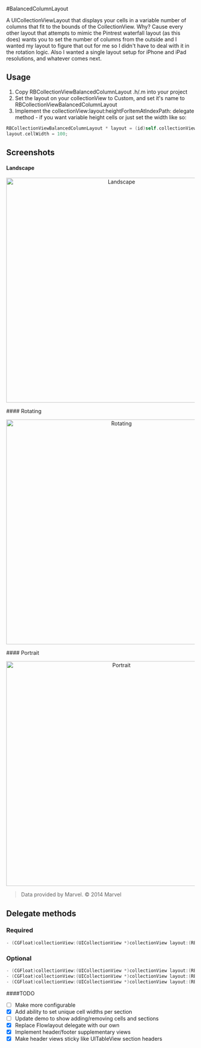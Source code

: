 #BalancedColumnLayout

A UICollectionViewLayout that displays your cells in a variable number of columns that fit to the bounds of the CollectionView.  Why? Cause every other layout that attempts to mimic the Pintrest waterfall layout (as this does) wants you to set the number of columns from the outside and I wanted my layout to figure that out for me so I didn't have to deal with it in the rotation logic.  Also I wanted a single layout setup for iPhone and iPad resolutions, and whatever comes next.

## Usage

1. Copy RBCollectionViewBalancedColumnLayout .h/.m into your project
2. Set the layout on your collectionView to Custom, and set it's name to RBCollectionViewBalancedColumnLayout
3. Implement the collectionView:layout:heightForItemAtIndexPath: delegate method - if you want variable height cells or just set the width like so:

``` objective-c
RBCollectionViewBalancedColumnLayout * layout = (id)self.collectionView.collectionViewLayout;
layout.cellWidth = 100;
```

## Screenshots

#### Landscape
<p align="center">
<img src="https://raw.github.com/eoghain/RBCollectionViewBalancedColumnLayout/master/Images/landscape.png" alt="Landscape" title="Screenshot 5" height="600">
</p>
#### Rotating
<p align="center">
<img src="https://raw.github.com/eoghain/RBCollectionViewBalancedColumnLayout/master/Images/rotation.png" alt="Rotating" title="Screenshot 2" height="600">
</p>
#### Portrait
<p align="center">
<img src="https://raw.github.com/eoghain/RBCollectionViewBalancedColumnLayout/master/Images/portrait.png" alt="Portrait" title="Screenshot 2" height="600">
</p>

>Data provided by Marvel. © 2014 Marvel

## Delegate methods

### Required

``` objective-c
- (CGFloat)collectionView:(UICollectionView *)collectionView layout:(RBCollectionViewBalancedColumnLayout *)collectionViewLayout heightForItemAtIndexPath:(NSIndexPath *)indexPath;
```

### Optional

``` objective-c
- (CGFloat)collectionView:(UICollectionView *)collectionView layout:(RBCollectionViewBalancedColumnLayout *)collectionViewLayout heightForHeaderInSection:(NSInteger)section;
- (CGFloat)collectionView:(UICollectionView *)collectionView layout:(RBCollectionViewBalancedColumnLayout *)collectionViewLayout heightForFooterInSection:(NSInteger)section;
- (CGFloat)collectionView:(UICollectionView *)collectionView layout:(RBCollectionViewBalancedColumnLayout *)collectionViewLayout widthForCellsInSection:(NSInteger)section;
```

####TODO

- [ ] Make more configurable
- [x] Add ability to set unique cell widths per section
- [ ] Update demo to show adding/removing cells and sections
- [x] Replace Flowlayout delegate with our own
- [x] Implement header/footer supplementary views 
- [x] Make header views sticky like UITableView section headers
